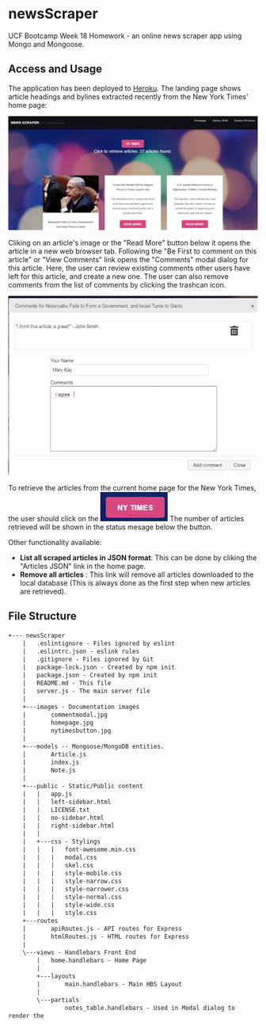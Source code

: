 # newsScraper
UCF Bootcamp Week 18 Homework - an online news scraper app using Mongo and Mongoose.

## Access and Usage
The application has been deployed to [Heroku](https://damp-tor-55631.herokuapp.com/articles).  The landing page shows article headings and bylines extracted recently from the New York Times' home page:

![newsScraper landing page](https://github.com/j0serobles/newsScraper/blob/master/images/homepage.jpg)

Cliking on an article's image or the "Read More" button below it opens the article in a new web browser tab. 
Following the "Be First to comment on this article" or "View Comments" link opens the "Comments" modal dialog for this article.  Here, the user can review existing comments other users have left for this article, and create a new one.
The user can also remove comments from the list of comments by clicking the trashcan icon.

![Article Comments modal Dialog](https://github.com/j0serobles/newsScraper/blob/master/images/commentmodal.jpg)

To retrieve the articles from the current home page for the New York Times, the user should click on the 
![NY Times button](https://github.com/j0serobles/newsScraper/blob/master/images/nytimesbutton.jpg)
The number of articles retrieved will be shown in the status mesage below the button.

Other functionality available:

 - **List all scraped articles in JSON format**: This can be done by cliking the "Articles JSON" link in the home page.
 - **Remove all articles** : This link will remove all articles downloaded to the local database (This is always done as the first step when new articles are retrieved). 


## File Structure

    +--- newsScraper
        |   .eslintignore - Files ignored by eslint
        |   .eslintrc.json - eslink rules
        |   .gitignore - Files ignored by Git
        |   package-lock.json - Created by npm init
        |   package.json - Created by npm init
        |   README.md - This file
        |   server.js - The main server file
        |   
        +---images - Documentation images
        |       commentmodal.jpg
        |       homepage.jpg
        |       nytimesbutton.jpg
        |       
        +---models -- Mongoose/MongoDB entities.
        |       Article.js
        |       index.js
        |       Note.js
        |       
        +---public - Static/Public content
        |   |   app.js
        |   |   left-sidebar.html
        |   |   LICENSE.txt
        |   |   no-sidebar.html
        |   |   right-sidebar.html
        |   |   
        |   +---css - Stylings
        |   |   |   font-awesome.min.css
        |   |   |   modal.css
        |   |   |   skel.css
        |   |   |   style-mobile.css
        |   |   |   style-narrow.css
        |   |   |   style-narrower.css
        |   |   |   style-normal.css
        |   |   |   style-wide.css
        |   |   |   style.css
        +---routes
        |       apiRoutes.js - API routes for Express
        |       htmlRoutes.js - HTML routes for Express
        |       
        \---views - Handlebars Front End
            |   home.handlebars - Home Page
            |   
            +---layouts
            |       main.handlebars - Main HBS Layout
            |       
            \---partials
                    notes_table.handlebars - Used in Modal dialog to render the
                    



<!--stackedit_data:
eyJoaXN0b3J5IjpbMTM2NTcyMDAxNywxNTgxMzUyNzg3LDMwMz
c5MjE2OF19
-->